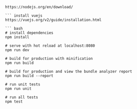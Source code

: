 ```install nodejs
https://nodejs.org/en/download/

``` install vuejs
https://vuejs.org/v2/guide/installation.html

``` bash
# install dependencies
npm install

# serve with hot reload at localhost:8080
npm run dev

# build for production with minification
npm run build

# build for production and view the bundle analyzer report
npm run build --report

# run unit tests
npm run unit

# run all tests
npm test
```
